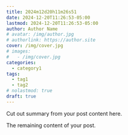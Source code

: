 ```yaml
---
title: 2024m12d20h11m26s51
date: 2024-12-20T11:26:53-05:00
lastmod: 2024-12-20T11:26:53-05:00
author: Author Name
# avatar: /img/author.jpg
# authorlink: https://author.site
cover: /img/cover.jpg
# images:
#   - /img/cover.jpg
categories:
  - category1
tags:
  - tag1
  - tag2
# nolastmod: true
draft: true
---
```


Cut out summary from your post content here.

<!--more-->

The remaining content of your post.
